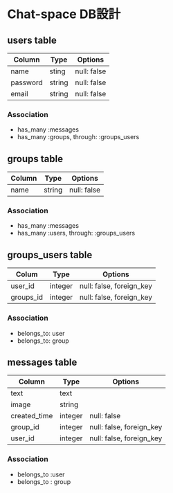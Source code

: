 # Chat-space DB設計
## users table
|Column|Type|Options|
|------|----|-------|
|name|sting|null: false|
|password|string|null: false|
|email|string|null: false|

### Association
- has_many :messages
- has_many :groups, through: :groups_users

## groups table
|Column|Type|Options|
|------|----|-------|
|name|string|null: false|

### Association
- has_many :messages
- has_many :users, through: :groups_users

## groups_users table
|Colum|Type|Options|
|-----|----|-------|
|user_id|integer|null: false, foreign_key|
|groups_id|integer|null: false, foreign_key|

### Association
- belongs_to: user
- belongs_to: group


## messages table
|Column|Type|Options|
|------|----|-------|
|text|text||
|image|string||
|created_time|integer |null: false|
|group_id|integer|null: false, foreign_key|
|user_id|integer|null: false, foreign_key|

### Association
- belongs_to :user
- belongs_to : group